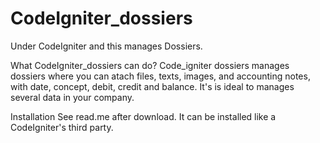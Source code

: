 # CodeIgniter_dossiers
Under CodeIgniter and this manages Dossiers.

What CodeIgniter_dossiers can do?
Code_igniter dossiers manages dossiers where you can atach files, texts, images, and accounting notes, with date, concept, debit, credit and balance.
It's is ideal to manages several data in your company.

Installation
See read.me after download. It can be installed like a CodeIgniter's third party.
